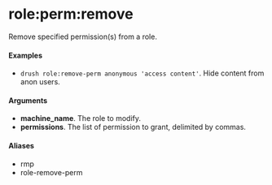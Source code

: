 # role:perm:remove

Remove specified permission(s) from a role.

#### Examples

- <code>drush role:remove-perm anonymous 'access content'</code>. Hide content from anon users.

#### Arguments

- **machine_name**. The role to modify.
- **permissions**. The list of permission to grant, delimited by commas.

#### Aliases

- rmp
- role-remove-perm

